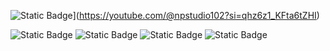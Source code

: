 ![Static Badge](https://img.shields.io/badge/Youtube-black-blue)](https://youtube.com/@npstudio102?si=qhz6z1_KFta6tZHI) 

![Static Badge](https://img.shields.io/badge/Hi%20Everyone-cyan) 
![Static Badge](https://img.shields.io/badge/welcome%20to%20my%20github%20profile-blue)
![Static Badge](https://img.shields.io/badge/have%20fun-cyan)
![Static Badge](https://img.shields.io/badge/sup-blue)







